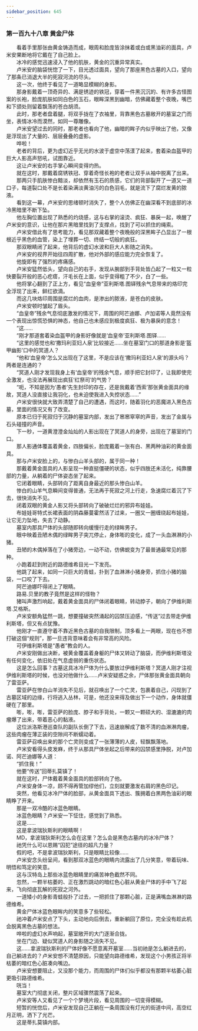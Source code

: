 ```yaml
---
sidebar_position: 645
---
```

### 第一百九十八章 黄金尸体  


　　看着手里那张由黄金铸造而成，眼周和脸庞皆涂抹着或白或黑油彩的面具，卢米安果断地将它戴在了自己脸上。  
　　冰冷的感觉迅速浸入了他的肌肤，黄金的沉重异常真实。  
　　卢米安的脑袋恍惚了一下，目光透过面具，望向了那座黑色古墓的入口，望向了那条已消退大半的死寂河流的尽头。  
　　这一次，他终于看见了一道略显模糊的身影。  
　　那身影戴着一顶奇异的、满是锈迹的铁冠，穿着一件黑沉沉的、有许多古怪图案的长袍，脸庞肌肤如同白色的玉石，眼眸深黑到幽暗，仿佛藏着整个夜晚，嘴巴和下颌处则留着飘荡的苍白胡须。  
　　此时，那老者盘着腿，将双手拢在了衣袖里，背靠黑色古墓敞开的墓室之门而坐，表情冰冷而漠然，如同一尊雕像。  
　　卢米安望过去的同时，那老者也看向了他，幽暗的眸子内似乎映出了他，又像是浮现出了大量的、层层叠叠的虚影。  
　　哗啦！  
　　老者的背后，更为虚幻近乎无光的水波于虚空中荡漾了起来，套着染血盔甲的巨大人影高声怒吼，试图靠近。  
　　这让卢米安的右手掌心瞬间变得灼热。  
　　就在这时，那戴着腐锈铁冠、穿着奇怪长袍的老者让双手从袖中脱离了出来。  
　　那两只手肌肤惨白黯淡，却依然有玉石的质感，它们的背部裂开了一道又一道口子，每道裂口处不是长着染满淡黄油污的白色羽毛，就是流下了腐烂发黄的脓液。  
　　看到这一幕，卢米安的思绪顿时消失了，整个人仿佛正在幽深看不到底部的冰冷黑暗里不断下坠。  
　　他左胸位置出现了熟悉的灼烧感，这与右掌的滚烫、疯狂、暴戾一起，唤醒了卢米安的意识，让他在那片黑暗里找到了支撑点，找到了可以抓住的绳索。  
　　卢米安借此有了思考能力，看见那双藏着整个夜晚般的深黑眸子凸显出了一根根近乎黑色的血管，染上了埋葬一切、终结一切般的疯狂。  
　　那双眼睛闭了起来，他背后的虚幻水波和巨大人影随之消失。  
　　卢米安的视界开始往四周扩散，他对外部的感应能力完全恢复了。  
　　他旋即有了强烈的疼痛感。  
　　卢米安猛然低头，望向自己的右手，发现从腕部到手背处皆凸起了一粒又一粒快要裂开般的恶心疙瘩，汗毛长在上面，似乎变得粗了不少，白了一些。  
　　他将掌心翻到了正上方，看见“血皇帝”亚利斯塔.图铎残余气息带来的烙印完全浮现了出来，鲜红欲滴。  
　　而这几块烙印周围是腐烂的血肉，是渗出的脓液，是苍白的皮肤。  
　　卢米安顿时皱起了眉头。  
　　“血皇帝”残余气息彻底激发的情况下，周围的阿芒迪娜、卢加诺等人竟然没有一个表现出惊慌恐惧的神态，他自己也未感应到极度疯狂、极为暴戾的意念！  
　　“这……  
　　“刚才那道套着染血盔甲的身影好像就是‘血皇帝’亚利斯塔.图铎……  
　　“这里的感觉也和‘撒玛利亚妇人泉’比较接近……坐在墓室门口的那道身影是‘盔甲幽影’口中的冥道人？  
　　“他和‘血皇帝’怎么又出现在了这里，不是应该在‘撒玛利亚妇人泉’的源头吗？两者是连通的？  
　　“冥道人刚才发现我身上有‘血皇帝’的残余气息，顺手把它封印了，让我即使完全激发，也没法再展现出疯狂‘红祭司’的气势？  
　　“呃，不知是因为‘愚者’先生封印的存在，还是我戴着‘西索’那张黄金面具的缘故，冥道人没直接让我羽化，也未迫使我进入失控状态……”  
　　卢米安很快就大致弄清楚了自己的遭遇，而这时，随着羽化的恶魔进入黑色古墓，里面的情况又有了改变。  
　　原本已归于死寂归于沉静的墓室内部，发出了窸窸窣窣的声音，发出了金属与石头碰撞的声音。  
　　下一秒，一道黄澄澄金灿灿的人影出现在了冥道人的身旁，出现在了墓室的门口。  
　　那人影通体覆盖着黄金，四肢偏长，脸庞戴着一张有白、黑两种油彩的黄金面具。  
　　那与卢米安脸上的，与惨白山羊头部的，属于同一种！  
　　那戴着黄金面具的人影呈现一种直挺僵硬的状态，似乎四肢还未活化，纯靠腰部的力量，从躺着的尸体姿态坐了起来。  
　　它闭着眼睛，头部转向了距离自身最近的那头惨白山羊。  
　　惨白的山羊气息瞬间变得普通，无法再于死寂之河上行走，急速腐烂着沉了下去，很快消失不见。  
　　闭着双眼的黄金人影又将头部转向了破破烂烂的邪异布娃娃。  
　　布娃娃哥特式长裙表面的阴森藤蔓霍然活了过来，一圈又一圈缠绕起布娃娃，让它无力坠地，失去了动静。  
　　墓室内那具尸体的头部随即转向缓慢行走的绿眸男子。  
　　眼中映着丑陋木偶的绿眸男子突兀停止，身体嘭的变化，成了一头血淋淋的小猪。  
　　丑陋的木偶掉落在了小猪旁边，一动不动，仿佛蜕变为了最普通最常见的那种。  
　　小跑着赶到附近的路德维希目光一下发亮。  
　　他跳了起来，如同一只巨大的青蛙，扑到了血淋淋小猪身旁，抓住小猪的脑袋，一口咬了下去。  
　　阿芒迪娜吓得闭上了眼睛。  
　　路易.贝里的教子竟然是这样的怪物？  
　　猪叫声激烈响起，戴着黄金面具的尸体闭着眼睛，转动脖子，朝向了伊维利斯塔.艾格斯。  
　　卢米安额角猛然一跳，想要撞破突然涌起的囚禁压迫感，“传送”过去带走伊维利斯塔，但又有点犹豫。  
　　他刚才一直遵守着不靠近黑色古墓的自我限制，顶多看上一两眼，现在也不想打破这個“规则”，那一旦违背意味着会有非常高的风险。  
　　可伊维利斯塔是“愚者”教会的人。  
　　卢米安刚做出决断，被黄金覆盖着身躯的尸体又转动了脑袋，而伊维利斯塔没有任何变化，依旧处在气息虚弱的重伤状态。  
　　这是怎么回事？古墓这具冰冷尸体为什么要放过伊维利斯塔？冥道人刚才注视伊维利斯塔的时候，也没对他做什么……卢米安疑惑之余，尸体那张黄金面具朝向了雷亚萨。  
　　雷亚萨在惨白山羊消失不见后，就召唤出了一个亡灵，包裹着自己，闪现到了古墓区域的边缘，行将逃入丛林，可是，他还没来得及做出下一个动作，身体就僵硬在了那里。  
　　嘭，嘭，嘭，雷亚萨的脸庞、脖子和手背处，一颗又一颗硕大的、湿漉漉的肉瘤爆了出来，带着恶心的黏液。  
　　这位派洛斯港巡查队的副队长倒了下去，迅速崩解成了数不清的血淋淋肉瘤，这些肉瘤在薄正装的空隙间不断蠕动着。  
　　雷亚萨召唤出来的那个亡灵则变成了一张薄薄的人皮，轻飘飘落地。  
　　卢米安看得头皮发麻，终于从那具尸体坐起之后带来的囚禁感里挣脱，对卢加诺、阿芒迪娜等人道：  
　　“抓住我！”  
　　他要“传送”回蒂扎莫镇了！  
　　就在这时，尸体戴着黄金面具的脸部转向了他。  
　　卢米安身体一凉，顾不得再管加缪他们，立刻就要激发右肩的黑色印记。  
　　突然，他看见冰冷尸体的脸部，从黄金面具下透出、簇拥着白黑两色油彩的眼睛睁了开来。  
　　那是一双冷酷的冰蓝色眼睛。  
　　冰蓝色眼睛？卢米安一下怔住，感觉到了熟悉。  
　　这是……  
　　这是拿波瑞狄斯利的眼睛啊！  
　　MD，拿波瑞狄斯利怎么会在这里？怎么会是黑色古墓内的冰冷尸体？  
　　祂凭什么可以恩赐“囚犯”途径的超凡力量？  
　　假的吧，不是拿波瑞狄斯利，只是眼睛比较像……  
　　卢米安念头纷呈间，看到那双冰蓝色的眼睛内流露出了几分笑意，带着玩味、明悟和笃定的笑意。  
　　这与汉特岛上那些冰蓝色眼睛里的痛苦神色截然不同。  
　　忽然，一颗半枯萎的、正在激烈跳动的暗红色心脏从黄金尸体的手中飞了起来，飞向彻底瓦解的死寂之河外。  
　　一道矮小的身影青蛙般扑了过去，一把抓住了那颗心脏，正是满嘴血淋淋的路德维希。  
　　黄金尸体冰蓝色眼眸内的笑意多了些轻松。  
　　祂冲着卢米安点了下头，主动地向后倒去，重新躺回了原位，完全没有趁此机会脱离黑色古墓的想法。  
　　哗啦的虚幻水声响起，墓室敞开的大门逐渐合拢。  
　　坐在门边、疑似冥道人的身影随之消失不见。  
　　这……拿波瑞狄斯利的尸体好像不愿意离开墓室……当初祂是怎么躺进去的，自己躺进去的？卢米安想不清楚原因，只能望向路德维希，发现这个小男孩正将半枯萎的暗红色心脏凑向嘴边。  
　　卢米安想要阻止，又没那个能力，而周围的尸体们似乎都没有那颗半枯萎心脏更吸引路德维希。  
　　咣当！  
　　墓室大门彻底关闭，整片区域骤然震荡了起来。  
　　卢米安等人又看见了一个个梦境片段，看见周围的一切变得模糊。  
　　短暂的恍惚后，卢米安发现自己正躺在一条周围没有灯光的街道中间，高空红月正明，洒下了光芒。  
　　这是蒂扎莫镇内部。  
